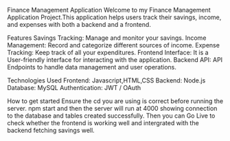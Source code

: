 
Finance Management Application
Welcome to my Finance Management Application Project.This application helps users track their savings, income, and expenses with both a backend and a frontend.

Features
Savings Tracking: Manage and monitor your savings.
Income Management: Record and categorize different sources of income.
Expense Tracking: Keep track of all your expenditures.
Frontend Interface: It is a User-friendly interface for interacting with the application.
Backend API: API Endpoints to handle data management and user operations.

Technologies Used
Frontend: Javascript,HTML,CSS
Backend: Node.js 
Database: MySQL 
Authentication: JWT / OAuth

How to get started
Ensure the cd you are using is correct before running the server.
npm start and then the server will run at 4000 showing connection to the database and tables created successfully.
Then you can Go Live to check whether the frontend is working well and intergrated with the backend fetching savings well.
